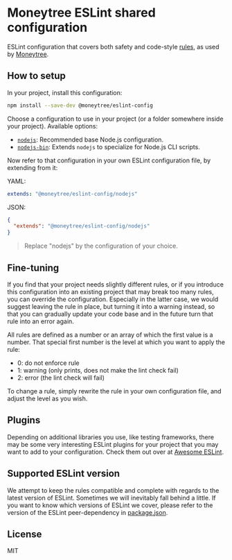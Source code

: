 # Moneytree ESLint shared configuration

ESLint configuration that covers both safety and code-style [rules](https://eslint.org/docs/rules/), as used by
[Moneytree](https://www.getmoneytree.com/).

## How to setup

In your project, install this configuration:

```sh
npm install --save-dev @moneytree/eslint-config
```

Choose a configuration to use in your project (or a folder somewhere inside your project). Available options:

- [`nodejs`](./eslintrc/nodejs.yml): Recommended base Node.js configuration.
- [`nodejs-bin`](./eslintrc/nodejs-bin.yml): Extends `nodejs` to specialize for Node.js CLI scripts.

Now refer to that configuration in your own ESLint configuration file, by extending from it:

YAML:

```yaml
extends: "@moneytree/eslint-config/nodejs"
```

JSON:

```json
{
  "extends": "@moneytree/eslint-config/nodejs"
}
```

> Replace "nodejs" by the configuration of your choice.

## Fine-tuning

If you find that your project needs slightly different rules, or if you introduce this configuration into an existing
project that may break too many rules, you can override the configuration. Especially in the latter case, we would
suggest leaving the rule in place, but turning it into a warning instead, so that you can gradually update your code
base and in the future turn that rule into an error again.

All rules are defined as a number or an array of which the first value is a number. That special first number is the
level at which you want to apply the rule:

- 0: do not enforce rule
- 1: warning (only prints, does not make the lint check fail)
- 2: error (the lint check will fail)

To change a rule, simply rewrite the rule in your own configuration file, and adjust the level as you wish.

## Plugins

Depending on additional libraries you use, like testing frameworks, there may be some very interesting ESLint plugins
for your project that you may want to add to your configuration. Check them out over at
[Awesome ESLint](https://github.com/dustinspecker/awesome-eslint#plugins).

## Supported ESLint version

We attempt to keep the rules compatible and complete with regards to the latest version of ESLint. Sometimes we will
inevitably fall behind a little. If you want to know which versions of ESLint we cover, please refer to the version of
the ESLint peer-dependency in [package.json](./package.json).

## License

MIT
